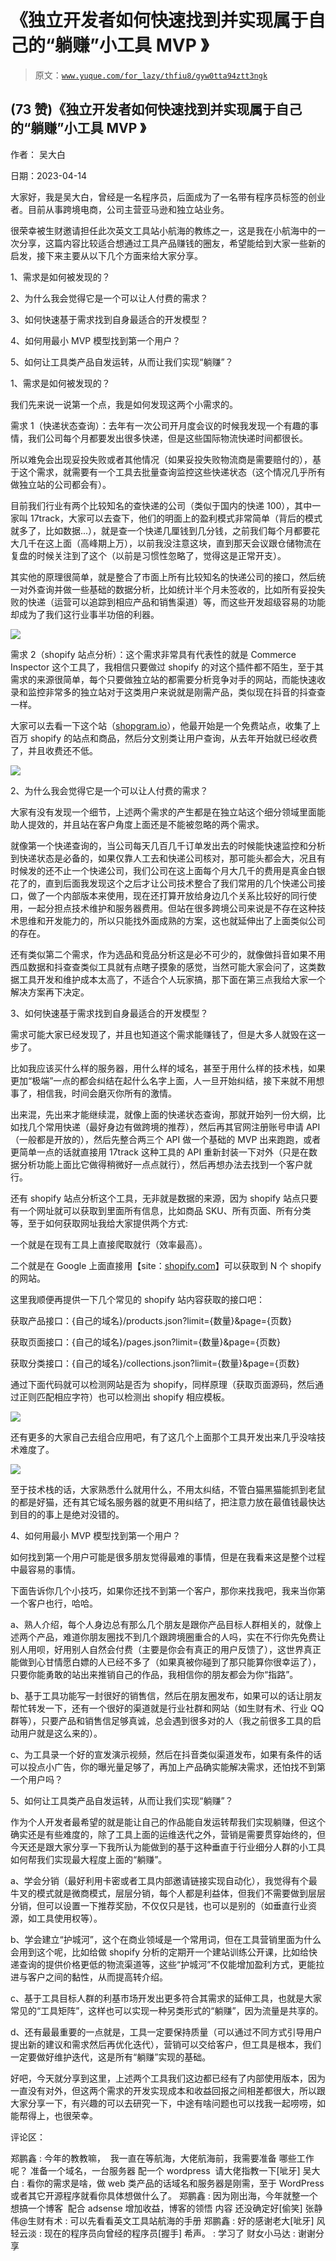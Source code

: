 # 《独立开发者如何快速找到并实现属于自己的“躺赚”小工具 MVP 》

> 原文：[`www.yuque.com/for_lazy/thfiu8/gyw0tta94ztt3ngk`](https://www.yuque.com/for_lazy/thfiu8/gyw0tta94ztt3ngk)



## (73 赞)《独立开发者如何快速找到并实现属于自己的“躺赚”小工具 MVP 》 

作者： 吴大白 

日期：2023-04-14 

大家好，我是吴大白，曾经是一名程序员，后面成为了一名带有程序员标签的创业者。目前从事跨境电商，公司主营亚马逊和独立站业务。 

很荣幸被生财邀请担任此次英文工具站小航海的教练之一，这是我在小航海中的一次分享，这篇内容比较适合想通过工具产品赚钱的圈友，希望能给到大家一些新的启发，接下来主要从以下几个方面来给大家分享。 

1、需求是如何被发现的？ 

2、为什么我会觉得它是一个可以让人付费的需求？ 

3、如何快速基于需求找到自身最适合的开发模型？ 

4、如何用最小 MVP 模型找到第一个用户？ 

5、如何让工具类产品自发运转，从而让我们实现“躺赚”？ 

1、需求是如何被发现的？ 

我们先来说一说第一个点，我是如何发现这两个小需求的。 

需求 1（快递状态查询）：去年有一次公司开月度会议的时候我发现一个有趣的事情，我们公司每个月都要发出很多快递，但是这些国际物流快递时间都很长。 

所以难免会出现妥投失败或者其他情况（如果妥投失败物流商是需要赔付的），基于这个需求，就需要有一个工具去批量查询监控这些快递状态（这个情况几乎所有做独立站的公司都会有）。 

目前我们行业有两个比较知名的查快递的公司（类似于国内的快递 100），其中一家叫 17track，大家可以去查下，他们的明面上的盈利模式非常简单（背后的模式就多了，比如数据...），就是查一个快递几厘钱到几分钱，之前我们每个月都要花大几千在这上面（高峰期上万），以前我没注意这块，直到那天会议跟仓储物流在复盘的时候关注到了这个（以前是习惯性忽略了，觉得这是正常开支）。 

其实他的原理很简单，就是整合了市面上所有比较知名的快递公司的接口，然后统一对外查询并做一些基础的数据分析，比如统计半个月未签收的，比如所有妥投失败的快递（运营可以追踪到相应产品和销售渠道）等，而这些开发超级容易的功能却成为了我们这行业事半功倍的利器。 

![](img/3824a1fab6a51b50ee2f3a4f0c0c82d2.png)  

需求 2（shopify 站点分析）：这个需求非常具有代表性的就是 Commerce Inspector 这个工具了，我相信只要做过 shopify 的对这个插件都不陌生，至于其需求的来源很简单，每个只要做独立站的都需要分析竞争对手的网站，而能快速收录和监控非常多的独立站对于这类用户来说就是刚需产品，类似现在抖音的抖查查一样。 

大家可以去看一下这个站（[shopgram.io](http://shopgram.io)），他最开始是一个免费站点，收集了上百万 shopify 的站点和商品，然后分文别类让用户查询，从去年开始就已经收费了，并且收费还不低。 

![](img/ec817366e1b67a4c014427eff8b4d385.png)  

2、为什么我会觉得它是一个可以让人付费的需求？ 

大家有没有发现一个细节，上述两个需求的产生都是在独立站这个细分领域里面能助人提效的，并且站在客户角度上面还是不能被忽略的两个需求。 

就像第一个快递查询的，当公司每天几百几千订单发出去的时候能快速监控和分析到快递状态是必备的，如果仅靠人工去和快递公司核对，那可能头都会大，况且有时候发的还不止一个快递公司，我们公司在这上面每个月大几千的费用是真金白银花了的，直到后面我发现这个之后才让公司技术整合了我们常用的几个快递公司接口，做了一个内部版本来使用，现在还打算开放给身边几个关系比较好的同行使用，一起分担点技术维护和服务器费用。但站在很多跨境公司来说是不存在这种技术思维和开发能力的，所以只能找外面成熟的方案，这也就延伸出了上面类似公司的存在。 

还有类似第二个需求，作为选品和竞品分析这是必不可少的，就像做抖音如果不用西瓜数据和抖查查类似工具就有点瞎子摸象的感觉，当然可能大家会问了，这类数据工具开发和维护成本太高了，不适合个人玩家搞，那下面在第三点我给大家一个解决方案再下决定。 

3、如何快速基于需求找到自身最适合的开发模型？ 

需求可能大家已经发现了，并且也知道这个需求能赚钱了，但是大多人就毁在这一步了。 

比如我应该买什么样的服务器，用什么样的域名，甚至于用什么样的技术栈，如果更加“极端”一点的都会纠结在起什么名字上面，人一旦开始纠结，接下来就不用想事了，相信我，时间会磨灭你所有的激情。 

出来混，先出来才能继续混，就像上面的快递状态查询，那就开始列一份大纲，比如找几个常用快递（最好身边有做跨境的推荐），然后再其官网注册账号申请 API（一般都是开放的），然后先整合两三个 API 做一个基础的 MVP 出来跑跑，或者更简单一点的话就直接用 17track 这种工具的 API 重新封装一下对外（只是在数据分析功能上面比它做得稍微好一点点就行），然后再想办法去找到一个客户就行。 

还有 shopify 站点分析这个工具，无非就是数据的来源，因为 shopify 站点只要有一个网址就可以获取到里面所有信息，比如商品 SKU、所有页面、所有分类等，至于如何获取网址我给大家提供两个方式: 

一个就是在现有工具上直接爬取就行（效率最高）。 

二个就是在 Google 上面直接用【site：[shopify.com](http://shopify.com)】可以获取到 N 个 shopify 的网站。 

这里我顺便再提供一下几个常见的 shopify 站内容获取的接口吧： 

获取产品接口：{自己的域名}/products.json?limit={数量}&page={页数} 

获取页面接口：{自己的域名}/pages.json?limit={数量}&page={页数} 

获取分类接口：{自己的域名}/collections.json?limit={数量}&page={页数} 

通过下面代码就可以检测网站是否为 shopify，同样原理（获取页面源码，然后通过正则匹配相应字符）也可以检测出 shopify 相应模板。 

![](img/775ae303e46351d5b7ff84a8be5e9eed.png) 

还有更多的大家自己去组合应用吧，有了这几个上面那个工具开发出来几乎没啥技术难度了。 

![](img/6f1d2cfb2ddf35444cf1ad78a341933f.png) 

至于技术栈的话，大家熟悉什么就用什么，不用太纠结，不管白猫黑猫能抓到老鼠的都是好猫，还有其它域名服务器的就更不用纠结了，把注意力放在最值钱最快达到目的的事上是绝对没错的。 

4、如何用最小 MVP 模型找到第一个用户？ 

如何找到第一个用户可能是很多朋友觉得最难的事情，但是在我看来这是整个过程中最容易的事情。 

下面告诉你几个小技巧，如果你还找不到第一个客户，那你来找我吧，我来当你第一个客户也行，哈哈。 

a、熟人介绍，每个人身边总有那么几个朋友是跟你产品目标人群相关的，就像上述两个产品，难道你朋友圈找不到几个跟跨境圈重合的人吗，实在不行你先免费让别人用呗，好用别人自然会付费（主要是你会有真正的用户反馈了），这世界真正能做到心甘情愿白嫖的人已经不多了（如果真被你碰到了那只能算你很幸运了），只要你能勇敢的站出来推销自己的作品，我相信你的朋友都会为你“指路”。 

b、基于工具功能写一封很好的销售信，然后在朋友圈发布，如果可以的话让朋友帮忙转发一下，还有一个很好的渠道就是行业社群和网站（如生财有术、行业 QQ 群等），只要产品和销售信足够真诚，总会遇到很多对的人（我之前很多工具的启动用户就是这么来的）。 

c、为工具录一个好的宣发演示视频，然后在抖音类似渠道发布，如果有条件的话可以投点小广告，你的曝光量足够了，再加上产品确实能解决需求，还怕找不到第一个用户吗？ 

5、如何让工具类产品自发运转，从而让我们实现“躺赚”？ 

作为个人开发者最希望的就是能让自己的作品能自发运转帮我们实现躺赚，但这个确实还是有些难度的，除了工具上面的运维迭代之外，营销是需要贯穿始终的，但今天还是跟大家分享一下我所认为能做到的基于这种垂直于行业细分人群的小工具如何帮我们实现最大程度上面的“躺赚”。 

a、学会分销（最好利用卡密或者工具内部邀请链接实现自动化），我觉得有个最牛叉的模式就是微商模式，层层分销，每个人都是利益体，但我们不需要做到层层分销，但可以设置一下推荐奖励，不仅仅只是钱，也可以是别的（如垂直行业资源，如工具使用权等）。 

b、学会建立“护城河”，这个在商业领域是一个常用词，但在工具营销里面为什么会用到这个呢，比如给做 shopify 分析的定期开一个建站训练公开课，比如给快递查询的提供价格更低的物流渠道等，这些“护城河”不仅能增加盈利方式，更能拉进与客户之间的黏性，从而提高转介绍。 

c、基于工具目标人群的利基市场开发出更多符合其需求的延伸工具，也就是大家常见的“工具矩阵”，这样也可以实现一种另类形式的“躺赚”，因为流量是共享的。 

d、还有最最重要的一点就是，工具一定要保持质量（可以通过不同方式引导用户提出新的建议和需求然后再优化迭代），营销可以交给客户，但工具是根本，我们一定要做好维护迭代，这是所有“躺赚”实现的基础。 

好吧，今天就分享到这里，上述两个工具我们这边都已经有了内部使用版本，因为一直没有对外，但这两个需求的开发实现成本和收益回报之间相差都很大，所以跟大家分享一下，有兴趣的可以去研究一下，中途有啥问题也可以找我一起唠唠，如能帮得上，也很荣幸。 

评论区： 

郑鹏鑫 : 今年的教教嘛，  我一直在等航海，大佬航海前，我需要准备 哪些工作呢？ 准备一个域名，一台服务器 配一个 wordpress  请大佬指教一下[呲牙] 吴大白 : 看你的需求是啥，做 web 类产品的话域名和服务器是刚需，至于 WordPress 或者其它开源程序就看你具体想做什么了。 郑鹏鑫 : 因为刚出海，今年就整一个想搞一个博客  配合 adsense 增加收益，博客的领悟 内容 还没确定好[偷笑] 张静伟@生财有术 : 可以先看看英文工具站航海的手册 郑鹏鑫 : 好的感谢老大[呲牙] 风轻云淡 : 现在的程序员向曾经的程序员[握手] 希声。 : 学习了 财女小马达 : 谢谢分享